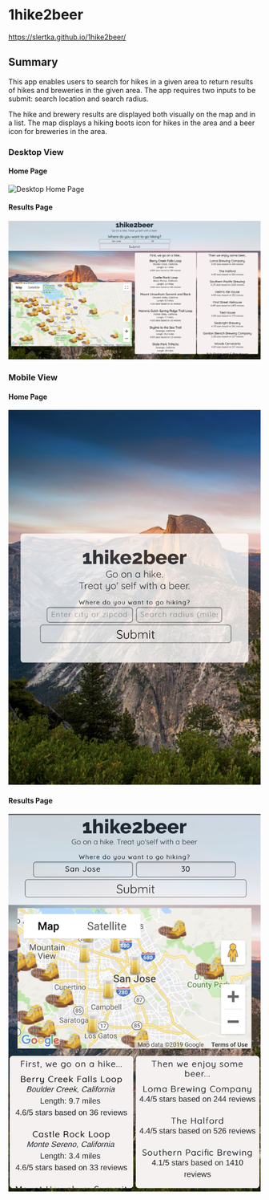 # 1hike2beer
https://slertka.github.io/1hike2beer/

## Summary
This app enables users to search for hikes in a given area to return results of hikes and breweries in the given area. The app requires two inputs to be submit: search location and search radius.

The hike and brewery results are displayed both visually on the map and in a list. The map displays a hiking boots icon for hikes in the area and a beer icon for breweries in the area.

### Desktop View
#### Home Page
![Desktop Home Page](README-imgs/desktop-home.jpg)
#### Results Page
![Desktop Results Page](README-imgs/desktop-results.jpg)

### Mobile View
#### Home Page
![Mobile Home Page](README-imgs/mobile-home.jpg)
#### Results Page
![Mobile Results Page](README-imgs/mobile-results.jpg)